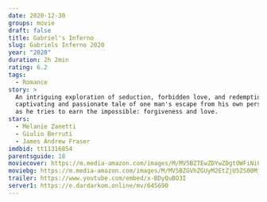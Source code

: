 ```yaml
---
date: 2020-12-30
groups: movie
draft: false
title: Gabriel's Inferno
slug: Gabriels Inferno 2020
year: "2020"
duration: 2h 2min
rating: 6.2
tags:
  - Romance
story: >
  An intriguing exploration of seduction, forbidden love, and redemption, a
  captivating and passionate tale of one man's escape from his own personal hell
  as he tries to earn the impossible: forgiveness and love.
stars:
  - Melanie Zanetti
  - Giulio Berruti
  - James Andrew Fraser
imdbid: tt11316854
parentsguide: 18
moviecover: https://m.media-amazon.com/images/M/MV5BZTEwZDYwZDgtOWFiNi00YThhLTk4MjMtNDg4ZmJjYTU0M2RiXkEyXkFqcGdeQXVyMTA4ODQyNDYx._V1_FMjpg_UY852_.jpg
moviebg: https://m.media-amazon.com/images/M/MV5BZGVhZGUyM2EtZjU5ZS00MjIwLWI4MWQtMzM5NjRjMzcyYTcwXkEyXkFqcGdeQXVyMTA4ODQyNDYx._V1_.jpg
trailer: https://www.youtube.com/embed/x-BDyQuBO3I
server1: https://e.dardarkom.online/mv/645690
---
```

